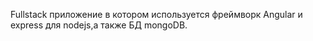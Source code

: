 Fullstack приложение в котором используется фреймворк Angular и express для nodejs,а также  БД mongoDB.